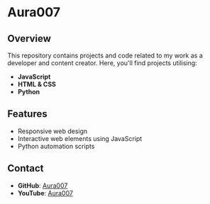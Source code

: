 # Aura007

## Overview

This repository contains projects and code related to my work as a developer and content creator. Here, you'll find projects utilising:

- **JavaScript**
- **HTML & CSS**
- **Python**

## Features

- Responsive web design
- Interactive web elements using JavaScript
- Python automation scripts

## Contact

- **GitHub**: [Aura007](https://github.com/[AuraPL4YS])
- **YouTube**: [Aura007](https://www.youtube.com/@AuraPL4YS)
